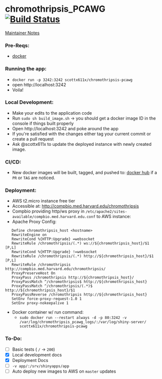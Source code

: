 # chromothripsis_PCAWG [![Build Status](https://travis-ci.org/parklab/chromothripsis_PCAWG.svg?branch=master)](https://travis-ci.org/parklab/chromothripsis_PCAWG)

[Maintainer Notes](https://github.com/parklab/chromothripsis_PCAWG/wiki/Dev-Notes)

### Pre-Reqs: 
- [docker](https://docs.docker.com/engine/installation/)

### Running the app:
- `docker run -p 3242:3242 scottx611x/chromothripsis-pcawg`
- open http://localhost:3242
- Voila!

### Local Development:
- Make your edits to the application code
- Run `sudo sh build_image.sh` -> you should get a docker image ID in the console if things built properly
- Open http://localhost:3242 and poke around the app
- If you're satisfied with the changes either tag your current commit or create a pull request
- Ask @scottx611x to update the deployed instance with newly created image.

### CI/CD:
- New docker images will be built, tagged, and pushed to: [docker hub](https://hub.docker.com/r/scottx611x/chromothripsis-pcawg/) if a `PR` or `TAG` are noticed.

### Deployment:
- AWS t2.micro instance free tier
- Accessible at: http://compbio.med.harvard.edu/chromothripsis
- Compbio providing http/ws proxy in `/etc/apache2/sites-available/compbio.med.harvard.edu.conf` to AWS instance:
- Apache Proxy Config:
```
   Define chromothripsis_host <hostname>
   RewriteEngine on
   RewriteCond %{HTTP:Upgrade} =websocket
   RewriteRule /chromothripsis/(.*) ws://${chromothripsis_host}/$1 [P,L]
   RewriteCond %{HTTP:Upgrade} !=websocket
   RewriteRule /chromothripsis/(.*) http://${chromothripsis_host}/$1 [P,L]
   RewriteRule /chromothripsis http://compbio.med.harvard.edu/chromothripsis/
   ProxyPreserveHost On
   ProxyPass /chromothripsis http://${chromothripsis_host}/
   ProxyPassMatch ^/chromothripsis$ http://${chromothripsis_host}
   ProxyPassMatch ^/chromothripsis/(.*)$ http://${chromothripsis_host}/$1
   ProxyPassReverse /chromothripsis http://${chromothripsis_host}
   SetEnv force-proxy-request-1.0 1
   SetEnv proxy-nokeepalive 1
```  
- Docker container w/ run command: 
    + `sudo docker run --restart always -d -p 80:3242 -v /var/log/chromothripsis_pcawg_logs/:/var/log/shiny-server/ scottx611x/chromothripsis-pcawg`

### To-Do:
- [ ] Basic tests ( `/` -> `200`)
- [x] Local development docs
- [x] Deployment Docs
- [ ] `-v app/:/srv/shinyapps/app`
- [ ] Auto deploy new images to AWS on `master` updates
